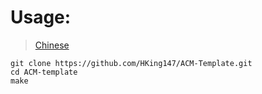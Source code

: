 # Usage:

> [Chinese](./README_CN.md)

```
git clone https://github.com/HKing147/ACM-Template.git
cd ACM-template
make
```
